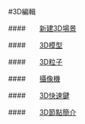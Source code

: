 #3D編輯


####&emsp;&emsp;[新建3D場景](../New3DScene/tw.md)

####&emsp;&emsp;[3D模型](../3DModel/tw.md)

####&emsp;&emsp;[3D粒子](../3DParticle/tw.md) 

####&emsp;&emsp;[攝像機](../Camera/tw.md)

####&emsp;&emsp;[3D快速鍵](../3DShortcutKey/tw.md) 

####&emsp;&emsp;[3D節點簡介](../3DNode/tw.md)

